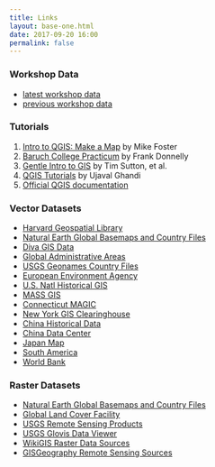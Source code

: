 ```yaml
---
title: Links
layout: base-one.html
date: 2017-09-20 16:00
permalink: false
---
```


<div class="plain-text">
 <h3>Workshop Data</h3>
</div>
<div class="gray-text">
<ul>
<li><a href="../data/" target="_new">latest workshop data</a></li>
<li><a href="../data/older_data/" target="_new">previous workshop data</a></li>
</ul></div>

<div class="plain-text">
 <h3>Tutorials</h3>
</div>
<div class="gray-text">
	<ol>
        <li><a href="http://maptimeboston.github.io/qgis-101" target="_blank">Intro to QGIS: Make a Map</a> by Mike Foster</li>
	<li><a href="https://www.baruch.cuny.edu/confluence/display/geoportal/GIS+Practicum" target="_new">Baruch College Practicum</a> by Frank Donnelly</li>
        <li><a href="http://docs.qgis.org/2.18/en/docs/gentle_gis_introduction/" target="_new">Gentle Intro to GIS</a> by Tim Sutton, et al.</li>
        <li><a href="http://www.qgistutorials.com/en/" target="_new">QGIS Tutorials</a> by Ujaval Ghandi</li>
        <li><a href="http://www.qgis.org/en/docs/" target="_new">Official QGIS documentation</a></li>
	</ol>
</div>

<div class="plain-text">
<h3>Vector Datasets</h3>
</div>
<div class="gray-text">
  <ul>
	<li><a href="http://hgl.harvard.edu" target="_new">Harvard Geospatial Library</a></li>
	<li><a href="http://www.naturalearthdata.com/" target="_new">Natural Earth Global Basemaps and Country Files</a></li>
    <li><a href="http://www.diva-gis.org/gdata" target="_new">Diva GIS Data</a></li>
    <li><a href="http://www.gadm.org/" target="_new">Global Administrative Areas</a></li>
	<li><a href="http://geonames.nga.mil/gns/html/" target="_new">USGS Geonames Country Files</a></li>
    <li><a href="http://www.eea.europa.eu/data-and-maps" target="_new">European Environment Agency</a></li>
    <li><a href="https://www.nhgis.org/" target="_new">U.S. Natl Historical GIS</a></li>
    <li><a href="https://www.mass.gov/service-details/massgis-data-layers" target="_new">MASS GIS</a></li>
	<li><a href="http://magic.lib.uconn.edu/connecticut_data.html" target="_new">Connecticut MAGIC</a></li>
	<li><a href="http://gis.ny.gov/" target="_new">New York GIS Clearinghouse</a></li>
	<li><a href="http://www.fas.harvard.edu/~chgis/" target="_new">China Historical Data</a></li>
	<li><a href="http://chinadatacenter.org/" target="_new">China Data Center</a></li>
	<li><a href="http://worldmap.harvard.edu/japanmap" target="_new">Japan Map</a></li>
	<li><a href="http://www.geosur.info/geosur/" target="_new">South America</a></li>
    <li><a href="http://data.worldbank.org/" target="_new">World Bank</a></li>
   </ul>
</div>

<div class="plain-text">
<h3>Raster Datasets</h3>
</div>
<div class="gray-text">
  <ul>
	<li><a href="http://www.naturalearthdata.com/" target="_new">Natural Earth Global Basemaps and Country Files</a></li>
    <li><a href="http://glcf.umd.edu/" target="_new">Global Land Cover Facility</a></li>
    <li><a href="https://www.usgs.gov/products/data-and-tools/real-time-data/remote-land-sensing-and-landsat" target="_new">USGS Remote Sensing Products</a></li>
	<li><a href="https://glovis.usgs.gov/" target="_new">USGS Glovis Data Viewer</a></li>
	<li><a href="http://wiki.gis.com/wiki/index.php/Resources_for_Raster_Data" target="_new">WikiGIS Raster Data Sources</a></li>
	<li><a href="http://gisgeography.com/free-satellite-imagery-data-list/" target="_new">GISGeography Remote Sensing Sources</a></li>
    </ul>
</div>